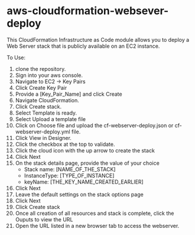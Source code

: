 # aws-cloudformation-websever-deploy

This CloudFormation Infrastructure as Code module allows you to deploy a Web Server stack that is publicly available on an EC2 instance.

To Use:

1.  clone the repository.
2.  Sign into your aws console.
3.  Navigate to EC2 -> Key Pairs
4.  Click Create Key Pair
5.  Provide a [Key_Pair_Name] and click Create
6.  Navigate CloudFormation.
7.  Click Create stack.
8.  Select Template is ready.
9.  Select Upload a template file
10. Click on Choose file and upload the cf-webserver-deploy.json or cf-webserver-deploy.yml file.
11. Click View in Designer.
12. Click the checkbox at the top to validate.
13. Click the cloud icon with the up arrow to create the stack
14. Click Next
15. On the stack details page, provide the value of your choice
    *   Stack name: [NAME_OF_THE_STACK]
    *   InstanceType: [TYPE_OF_INSTANCE]
    *   keyName: [THE_KEY_NAME_CREATED_EARLIER]
16. Click Next
17. Leave the default settings on the stack options page
18. Click Next
19. Click Create stack
20. Once all creation of all resources and stack is complete, click the Ouputs to view the URL
21. Open the URL listed in a new browser tab to access the webserver.
